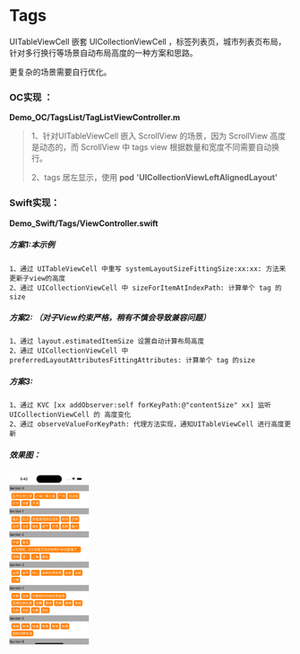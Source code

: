 # Tags
UITableViewCell 嵌套 UICollectionViewCell ，标签列表页，城市列表页布局，针对多行换行等场景自动布局高度的一种方案和思路。

更复杂的场景需要自行优化。



### OC实现 ： 

**Demo_OC/TagsList/TagListViewController.m**

> 1、针对UITableViewCell 嵌入 ScrollView 的场景，因为 ScrollView 高度是动态的，而 ScrollView 中 tags view 根据数量和宽度不同需要自动换行。
>
> 2、tags 居左显示，使用 **pod** **'UICollectionViewLeftAlignedLayout'**



### Swift实现：

**Demo_Swift/Tags/ViewController.swift**



##### 方案1:本示例

```
1、通过 UITableViewCell 中重写 systemLayoutSizeFittingSize:xx:xx: 方法来更新子view的高度
2、通过 UICollectionViewCell 中 sizeForItemAtIndexPath: 计算单个 tag 的size 
```



##### 方案2: （对子View约束严格，稍有不慎会导致兼容问题）

```
1、通过 layout.estimatedItemSize 设置自动计算布局高度
2、通过 UICollectionViewCell 中 preferredLayoutAttributesFittingAttributes: 计算单个 tag 的size 
```



##### 方案3: 

```
1、通过 KVC [xx addObserver:self forKeyPath:@"contentSize" xx] 监听UICollectionViewCell 的 高度变化
2、通过 observeValueForKeyPath: 代理方法实现，通知UITableViewCell 进行高度更新  
```





##### 效果图：

<img src="images/tags.png" alt="scrimage" style="zoom:30%;" />



